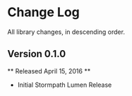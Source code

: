 Change Log
==========

All library changes, in descending order.

Version 0.1.0
-----------------

** Released April 15, 2016 **

- Initial Stormpath Lumen Release
